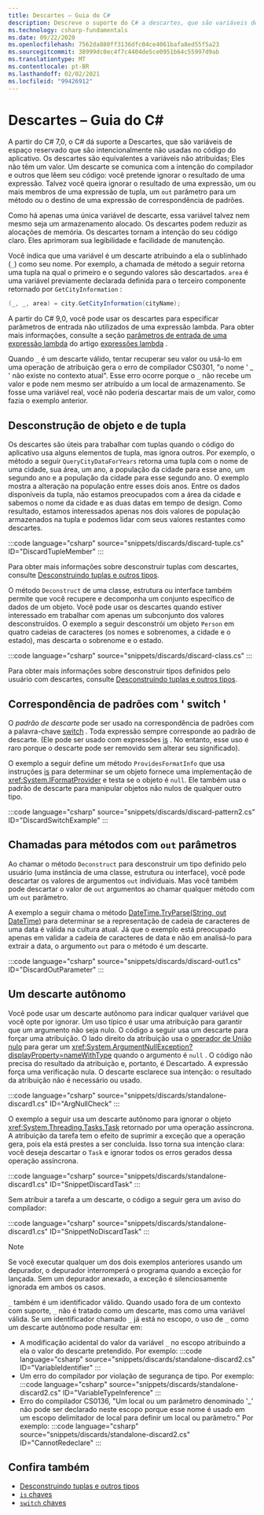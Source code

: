 ```yaml
---
title: Descartes – Guia do C#
description: Descreve o suporte do C# a descartes, que são variáveis descartáveis não atribuídas, além das maneiras em que descartes podem ser usados.
ms.technology: csharp-fundamentals
ms.date: 09/22/2020
ms.openlocfilehash: 7562da880ff3136dfc04ce4061bafa8ed55f5a23
ms.sourcegitcommit: 38999dc0ec4f7c4404de5ce0951b64c55997d9ab
ms.translationtype: MT
ms.contentlocale: pt-BR
ms.lasthandoff: 02/02/2021
ms.locfileid: "99426912"
---
```

# <a name="discards---c-guide"></a>Descartes – Guia do C#

A partir do C# 7,0, o C# dá suporte a Descartes, que são variáveis de espaço reservado que são intencionalmente não usadas no código do aplicativo. Os descartes são equivalentes a variáveis não atribuídas; Eles não têm um valor. Um descarte se comunica com a intenção do compilador e outros que lêem seu código: você pretende ignorar o resultado de uma expressão. Talvez você queira ignorar o resultado de uma expressão, um ou mais membros de uma expressão de tupla, um `out` parâmetro para um método ou o destino de uma expressão de correspondência de padrões.

Como há apenas uma única variável de descarte, essa variável talvez nem mesmo seja um armazenamento alocado. Os descartes podem reduzir as alocações de memória. Os descartes tornam a intenção do seu código claro. Eles aprimoram sua legibilidade e facilidade de manutenção.

Você indica que uma variável é um descarte atribuindo a ela o sublinhado (`_`) como seu nome. Por exemplo, a chamada de método a seguir retorna uma tupla na qual o primeiro e o segundo valores são descartados. `area` é uma variável previamente declarada definida para o terceiro componente retornado por `GetCityInformation` :

```csharp
(_, _, area) = city.GetCityInformation(cityName);
```

A partir do C# 9,0, você pode usar os descartes para especificar parâmetros de entrada não utilizados de uma expressão lambda. Para obter mais informações, consulte a seção [parâmetros de entrada de uma expressão lambda](language-reference/operators/lambda-expressions.md#input-parameters-of-a-lambda-expression) do artigo [expressões lambda](language-reference/operators/lambda-expressions.md) .

Quando `_` é um descarte válido, tentar recuperar seu valor ou usá-lo em uma operação de atribuição gera o erro de compilador CS0301, "o nome ' \_ ' não existe no contexto atual". Esse erro ocorre porque o `_` não recebe um valor e pode nem mesmo ser atribuído a um local de armazenamento. Se fosse uma variável real, você não poderia descartar mais de um valor, como fazia o exemplo anterior.

## <a name="tuple-and-object-deconstruction"></a>Desconstrução de objeto e de tupla

Os descartes são úteis para trabalhar com tuplas quando o código do aplicativo usa alguns elementos de tupla, mas ignora outros. Por exemplo, o método a seguir `QueryCityDataForYears` retorna uma tupla com o nome de uma cidade, sua área, um ano, a população da cidade para esse ano, um segundo ano e a população da cidade para esse segundo ano. O exemplo mostra a alteração na população entre esses dois anos. Entre os dados disponíveis da tupla, não estamos preocupados com a área da cidade e sabemos o nome da cidade e as duas datas em tempo de design. Como resultado, estamos interessados apenas nos dois valores de população armazenados na tupla e podemos lidar com seus valores restantes como descartes.  

:::code language="csharp" source="snippets/discards/discard-tuple.cs" ID="DiscardTupleMember" :::

Para obter mais informações sobre desconstruir tuplas com descartes, consulte [Desconstruindo tuplas e outros tipos](deconstruct.md#deconstructing-tuple-elements-with-discards).

O método `Deconstruct` de uma classe, estrutura ou interface também permite que você recupere e decomponha um conjunto específico de dados de um objeto. Você pode usar os descartes quando estiver interessado em trabalhar com apenas um subconjunto dos valores desconstruídos. O exemplo a seguir desconstrói um objeto `Person` em quatro cadeias de caracteres (os nomes e sobrenomes, a cidade e o estado), mas descarta o sobrenome e o estado.

:::code language="csharp" source="snippets/discards/discard-class.cs" :::

Para obter mais informações sobre desconstruir tipos definidos pelo usuário com descartes, consulte [Desconstruindo tuplas e outros tipos](deconstruct.md#deconstructing-a-user-defined-type-with-discards).

## <a name="pattern-matching-with-switch"></a>Correspondência de padrões com ' switch '

O *padrão de descarte* pode ser usado na correspondência de padrões com a palavra-chave [switch](language-reference/keywords/switch.md) . Toda expressão sempre corresponde ao padrão de descarte. (Ele pode ser usado com expressões [is](language-reference/keywords/is.md) . No entanto, esse uso é raro porque o descarte pode ser removido sem alterar seu significado).

O exemplo a seguir define um método `ProvidesFormatInfo` que usa instruções [is](language-reference/keywords/is.md) para determinar se um objeto fornece uma implementação de <xref:System.IFormatProvider> e testa se o objeto é `null`. Ele também usa o padrão de descarte para manipular objetos não nulos de qualquer outro tipo.

:::code language="csharp" source="snippets/discards/discard-pattern2.cs" ID="DiscardSwitchExample" :::

## <a name="calls-to-methods-with-out-parameters"></a>Chamadas para métodos com `out` parâmetros

Ao chamar o método `Deconstruct` para desconstruir um tipo definido pelo usuário (uma instância de uma classe, estrutura ou interface), você pode descartar os valores de argumentos `out` individuais. Mas você também pode descartar o valor de `out` argumentos ao chamar qualquer método com um `out` parâmetro.

A exemplo a seguir chama o método [DateTime.TryParse(String, out DateTime)](<xref:System.DateTime.TryParse(System.String,System.DateTime@)>) para determinar se a representação de cadeia de caracteres de uma data é válida na cultura atual. Já que o exemplo está preocupado apenas em validar a cadeia de caracteres de data e não em analisá-lo para extrair a data, o argumento `out` para o método é um descarte.

:::code language="csharp" source="snippets/discards/discard-out1.cs" ID="DiscardOutParameter" :::

## <a name="a-standalone-discard"></a>Um descarte autônomo

Você pode usar um descarte autônomo para indicar qualquer variável que você opte por ignorar. Um uso típico é usar uma atribuição para garantir que um argumento não seja nulo. O código a seguir usa um descarte para forçar uma atribuição. O lado direito da atribuição usa o [operador de União nulo](language-reference/operators/null-coalescing-operator.md) para gerar um <xref:System.ArgumentNullException?displayProperty=nameWithType> quando o argumento é `null` . O código não precisa do resultado da atribuição e, portanto, é Descartado. A expressão força uma verificação nula. O descarte esclarece sua intenção: o resultado da atribuição não é necessário ou usado.

:::code language="csharp" source="snippets/discards/standalone-discard1.cs" ID="ArgNullCheck" :::

O exemplo a seguir usa um descarte autônomo para ignorar o objeto <xref:System.Threading.Tasks.Task> retornado por uma operação assíncrona. A atribuição da tarefa tem o efeito de suprimir a exceção que a operação gera, pois ela está prestes a ser concluída. Isso torna sua intenção clara: você deseja descartar o `Task` e ignorar todos os erros gerados dessa operação assíncrona.

:::code language="csharp" source="snippets/discards/standalone-discard1.cs" ID="SnippetDiscardTask" :::

Sem atribuir a tarefa a um descarte, o código a seguir gera um aviso do compilador:

:::code language="csharp" source="snippets/discards/standalone-discard1.cs" ID="SnippetNoDiscardTask" :::

> [!NOTE]
> Se você executar qualquer um dos dois exemplos anteriores usando um depurador, o depurador interromperá o programa quando a exceção for lançada. Sem um depurador anexado, a exceção é silenciosamente ignorada em ambos os casos.

`_` também é um identificador válido. Quando usado fora de um contexto com suporte, `_` não é tratado como um descarte, mas como uma variável válida. Se um identificador chamado `_` já está no escopo, o uso de `_` como um descarte autônomo pode resultar em:

- A modificação acidental do valor da variável `_` no escopo atribuindo a ela o valor do descarte pretendido. Por exemplo:
   :::code language="csharp" source="snippets/discards/standalone-discard2.cs" ID="VariableIdentifier" :::
- Um erro do compilador por violação de segurança de tipo. Por exemplo:
   :::code language="csharp" source="snippets/discards/standalone-discard2.cs" ID="VariableTypeInference" :::
- Erro do compilador CS0136, "Um local ou um parâmetro denominado '\_' não pode ser declarado neste escopo porque esse nome é usado em um escopo delimitador de local para definir um local ou parâmetro." Por exemplo:
   :::code language="csharp" source="snippets/discards/standalone-discard2.cs" ID="CannotRedeclare" :::

## <a name="see-also"></a>Confira também

- [Desconstruindo tuplas e outros tipos](deconstruct.md)
- [`is` chaves](language-reference/keywords/is.md)
- [`switch` chaves](language-reference/keywords/switch.md)
